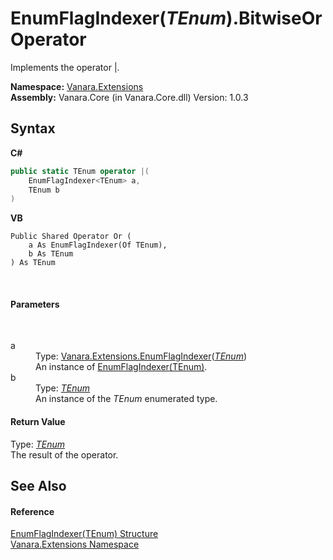 # EnumFlagIndexer(*TEnum*).BitwiseOr Operator 
 

Implements the operator |.

**Namespace:**&nbsp;<a href="9abe54ff-18ce-e333-beed-30e855655381">Vanara.Extensions</a><br />**Assembly:**&nbsp;Vanara.Core (in Vanara.Core.dll) Version: 1.0.3

## Syntax

**C#**<br />
``` C#
public static TEnum operator |(
	EnumFlagIndexer<TEnum> a,
	TEnum b
)
```

**VB**<br />
``` VB
Public Shared Operator Or ( 
	a As EnumFlagIndexer(Of TEnum),
	b As TEnum
) As TEnum
```

<br />

#### Parameters
&nbsp;<dl><dt>a</dt><dd>Type: <a href="9bf6d8f0-02ad-950e-9721-68dfefdb4bca">Vanara.Extensions.EnumFlagIndexer</a>(<a href="9bf6d8f0-02ad-950e-9721-68dfefdb4bca">*TEnum*</a>)<br />An instance of <a href="9bf6d8f0-02ad-950e-9721-68dfefdb4bca">EnumFlagIndexer(TEnum)</a>.</dd><dt>b</dt><dd>Type: <a href="9bf6d8f0-02ad-950e-9721-68dfefdb4bca">*TEnum*</a><br />An instance of the *TEnum* enumerated type.</dd></dl>

#### Return Value
Type: <a href="9bf6d8f0-02ad-950e-9721-68dfefdb4bca">*TEnum*</a><br />The result of the operator.

## See Also


#### Reference
<a href="9bf6d8f0-02ad-950e-9721-68dfefdb4bca">EnumFlagIndexer(TEnum) Structure</a><br /><a href="9abe54ff-18ce-e333-beed-30e855655381">Vanara.Extensions Namespace</a><br />